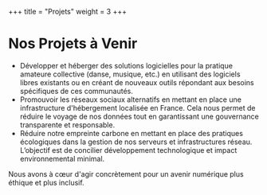 +++
title = "Projets"
weight = 3
+++
# Nos Projets à Venir

*   Développer et héberger des solutions logicielles pour la pratique amateure collective (danse, musique, etc.) en utilisant des logiciels libres existants ou en créant de nouveaux outils répondant aux besoins spécifiques de ces communautés.
*   Promouvoir les réseaux sociaux alternatifs en mettant en place une infrastructure d'hébergement localisée en France. Cela nous permet de réduire le voyage de nos données tout en garantissant une gouvernance transparente et responsable.
*   Réduire notre empreinte carbone en mettant en place des pratiques écologiques dans la gestion de nos serveurs et infrastructures réseau. L’objectif est de concilier développement technologique et impact environnemental minimal.

Nous avons à cœur d'agir concrètement pour un avenir numérique plus éthique et plus inclusif.